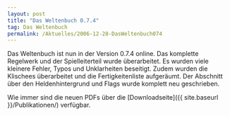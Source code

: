 ```yaml
---
layout: post
title: "Das Weltenbuch 0.7.4"
tag: Das Weltenbuch
permalink: /Aktuelles/2006-12-28-DasWeltenbuch074
---
```


Das Weltenbuch ist nun in der Version 0.7.4 online. Das komplette Regelwerk und der Spielleiterteil wurde überarbeitet. Es wurden viele kleinere Fehler, Typos und Unklarheiten beseitigt. Zudem wurden die Klischees überarbeitet und die Fertigkeitenliste aufgeräumt. Der Abschnitt über den Heldenhintergrund und Flags wurde komplett neu geschrieben.

Wie immer sind die neuen PDFs über die [Downloadseite]({{ site.baseurl }}/Publikationen/) verfügbar.
